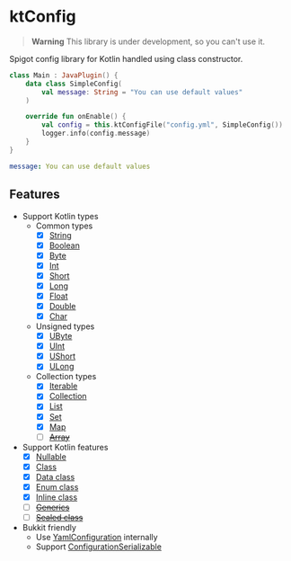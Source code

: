 # ktConfig

> **Warning**
> This library is under development, so you can't use it.

Spigot config library for Kotlin handled using class constructor.

```kotlin
class Main : JavaPlugin() {
    data class SimpleConfig(
        val message: String = "You can use default values"
    )

    override fun onEnable() {
        val config = this.ktConfigFile("config.yml", SimpleConfig())
        logger.info(config.message)
    }
}
```

```yaml
message: You can use default values
```

## Features

- Support Kotlin types
  - Common types
    - [x] [String](https://kotlinlang.org/api/latest/jvm/stdlib/kotlin/-string/)
    - [x] [Boolean](https://kotlinlang.org/api/latest/jvm/stdlib/kotlin/-boolean/)
    - [x] [Byte](https://kotlinlang.org/api/latest/jvm/stdlib/kotlin/-byte/)
    - [x] [Int](https://kotlinlang.org/api/latest/jvm/stdlib/kotlin/-int/)
    - [x] [Short](https://kotlinlang.org/api/latest/jvm/stdlib/kotlin/-short/)
    - [x] [Long](https://kotlinlang.org/api/latest/jvm/stdlib/kotlin/-long/)
    - [x] [Float](https://kotlinlang.org/api/latest/jvm/stdlib/kotlin/-float/)
    - [x] [Double](https://kotlinlang.org/api/latest/jvm/stdlib/kotlin/-double/)
    - [x] [Char](https://kotlinlang.org/api/latest/jvm/stdlib/kotlin/-char/)
  - Unsigned types
    - [x] [UByte](https://kotlinlang.org/api/latest/jvm/stdlib/kotlin/-u-byte/)
    - [x] [UInt](https://kotlinlang.org/api/latest/jvm/stdlib/kotlin/-u-int/)
    - [x] [UShort](https://kotlinlang.org/api/latest/jvm/stdlib/kotlin/-u-short/)
    - [x] [ULong](https://kotlinlang.org/api/latest/jvm/stdlib/kotlin/-u-long/)
  - Collection types
    - [x] [Iterable](https://kotlinlang.org/api/latest/jvm/stdlib/kotlin.collections/-iterable/)
    - [x] [Collection](https://kotlinlang.org/api/latest/jvm/stdlib/kotlin.collections/-collection/)
    - [x] [List](https://kotlinlang.org/api/latest/jvm/stdlib/kotlin.collections/-list/)
    - [x] [Set](https://kotlinlang.org/api/latest/jvm/stdlib/kotlin.collections/-set/)
    - [x] [Map](https://kotlinlang.org/api/latest/jvm/stdlib/kotlin.collections/-map/)
    - [ ] [~~Array~~](https://kotlinlang.org/api/latest/jvm/stdlib/kotlin/-array/)
- Support Kotlin features
  - [x] [Nullable](https://kotlinlang.org/docs/null-safety.html)
  - [x] [Class](https://kotlinlang.org/docs/classes.html)
  - [x] [Data class](https://kotlinlang.org/docs/data-classes.html)
  - [x] [Enum class](https://kotlinlang.org/docs/enum-classes.html)
  - [x] [Inline class](https://kotlinlang.org/docs/inline-classes.html)
  - [ ] [~~Generics~~](https://kotlinlang.org/docs/generics.html)
  - [ ] [~~Sealed class~~](https://kotlinlang.org/docs/sealed-classes.html)
- Bukkit friendly
  - Use [YamlConfiguration](https://hub.spigotmc.org/javadocs/spigot/org/bukkit/configuration/file/YamlConfiguration.html) internally
  - Support [ConfigurationSerializable](https://hub.spigotmc.org/javadocs/bukkit/org/bukkit/configuration/serialization/ConfigurationSerializable.html)
